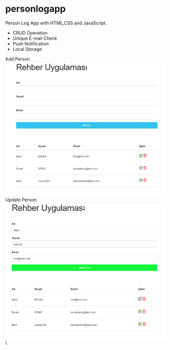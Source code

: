 # personlogapp
Person Log App with HTML,CSS and JavaScript.

- CRUD Operation
- Unique E-mail Check
- Push Notification
- Local Storage

 Add Person\
<img src="/AppScreenShot/rehberuygulama1.png">\
 Update Person\
<img src="/AppScreenShot/rehberuygulama2.png">\
